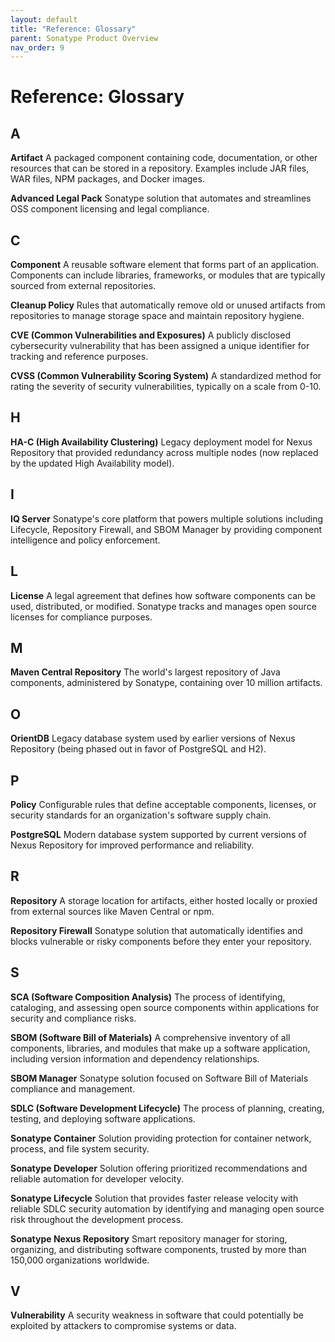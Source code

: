 ```yaml
---
layout: default
title: "Reference: Glossary"
parent: Sonatype Product Overview
nav_order: 9
---
```


# Reference: Glossary

## A

**Artifact**
A packaged component containing code, documentation, or other resources that can be stored in a repository. Examples include JAR files, WAR files, NPM packages, and Docker images.

**Advanced Legal Pack**
Sonatype solution that automates and streamlines OSS component licensing and legal compliance.

## C

**Component**
A reusable software element that forms part of an application. Components can include libraries, frameworks, or modules that are typically sourced from external repositories.

**Cleanup Policy**
Rules that automatically remove old or unused artifacts from repositories to manage storage space and maintain repository hygiene.

**CVE (Common Vulnerabilities and Exposures)**
A publicly disclosed cybersecurity vulnerability that has been assigned a unique identifier for tracking and reference purposes.

**CVSS (Common Vulnerability Scoring System)**
A standardized method for rating the severity of security vulnerabilities, typically on a scale from 0-10.

## H

**HA-C (High Availability Clustering)**
Legacy deployment model for Nexus Repository that provided redundancy across multiple nodes (now replaced by the updated High Availability model).

## I

**IQ Server**
Sonatype's core platform that powers multiple solutions including Lifecycle, Repository Firewall, and SBOM Manager by providing component intelligence and policy enforcement.

## L

**License**
A legal agreement that defines how software components can be used, distributed, or modified. Sonatype tracks and manages open source licenses for compliance purposes.

## M

**Maven Central Repository**
The world's largest repository of Java components, administered by Sonatype, containing over 10 million artifacts.

## O

**OrientDB**
Legacy database system used by earlier versions of Nexus Repository (being phased out in favor of PostgreSQL and H2).

## P

**Policy**
Configurable rules that define acceptable components, licenses, or security standards for an organization's software supply chain.

**PostgreSQL**
Modern database system supported by current versions of Nexus Repository for improved performance and reliability.

## R

**Repository**
A storage location for artifacts, either hosted locally or proxied from external sources like Maven Central or npm.

**Repository Firewall**
Sonatype solution that automatically identifies and blocks vulnerable or risky components before they enter your repository.

## S

**SCA (Software Composition Analysis)**
The process of identifying, cataloging, and assessing open source components within applications for security and compliance risks.

**SBOM (Software Bill of Materials)**
A comprehensive inventory of all components, libraries, and modules that make up a software application, including version information and dependency relationships.

**SBOM Manager**
Sonatype solution focused on Software Bill of Materials compliance and management.

**SDLC (Software Development Lifecycle)**
The process of planning, creating, testing, and deploying software applications.

**Sonatype Container**
Solution providing protection for container network, process, and file system security.

**Sonatype Developer**
Solution offering prioritized recommendations and reliable automation for developer velocity.

**Sonatype Lifecycle**
Solution that provides faster release velocity with reliable SDLC security automation by identifying and managing open source risk throughout the development process.

**Sonatype Nexus Repository**
Smart repository manager for storing, organizing, and distributing software components, trusted by more than 150,000 organizations worldwide.

## V

**Vulnerability**
A security weakness in software that could potentially be exploited by attackers to compromise systems or data.

